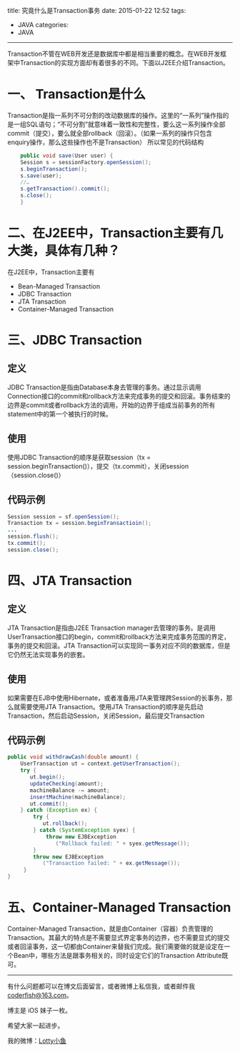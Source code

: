 title: 究竟什么是Transaction事务
date: 2015-01-22 12:52
tags:
  - JAVA
categories:
  - JAVA
---

Transaction不管在WEB开发还是数据库中都是相当重要的概念。在WEB开发框架中Transaction的实现方面却有着很多的不同。下面以J2EE介绍Transaction。
# 一、 Transaction是什么

Transaction是指一系列不可分割的改动数据库的操作。这里的“一系列”操作指的是一组SQL语句；“不可分割”就意味着一致性和完整性，要么这一系列操作全部commit（提交），要么就全部rollback（回滚）。（如果一系列的操作只包含enquiry操作，那么这些操作也不是Transaction） 所以常见的代码结构

```java
    public void save(User user) {
    Session s = sessionFactory.openSession();
    s.beginTransaction();
    s.save(user);
    //…
    s.getTransaction().commit();
    s.close();
    }
```
# 二、在J2EE中，Transaction主要有几大类，具体有几种？

在J2EE中，Transaction主要有

* Bean-Managed Transaction
* JDBC Transaction
* JTA Transaction
* Container-Managed Transaction

<!--more-->


# 三、JDBC Transaction

## 定义
JDBC Transaction是指由Database本身去管理的事务。通过显示调用Connection接口的commit和rollback方法来完成事务的提交和回滚。事务结束的边界是commit或者rollback方法的调用，开始的边界于组成当前事务的所有statement中的第一个被执行的时候。
## 使用
使用JDBC Transaction的顺序是获取session（tx = session.beginTransaction()），提交（tx.commit），关闭session（session.close()）
## 代码示例

```java
Session session = sf.openSession(); 
Transaction tx = session.beginTransactioin(); 
... 
session.flush(); 
tx.commit(); 
session.close();
```

# 四、JTA Transaction

## 定义
JTA Transaction是指由J2EE Transaction manager去管理的事务。是调用UserTransaction接口的begin，commit和rollback方法来完成事务范围的界定，事务的提交和回滚。JTA Transaction可以实现同一事务对应不同的数据库，但是它仍然无法实现事务的嵌套。

## 使用
如果需要在EJB中使用Hibernate，或者准备用JTA来管理跨Session的长事务，那么就需要使用JTA Transaction。使用JTA Transaction的顺序是先启动Transaction，然后启动Session，关闭Session，最后提交Transaction

## 代码示例

```java
public void withdrawCash(double amount) {
    UserTransaction ut = context.getUserTransaction();
    try {
       ut.begin();
       updateChecking(amount);
       machineBalance -= amount;
       insertMachine(machineBalance);
       ut.commit();
    } catch (Exception ex) {
        try {
           ut.rollback();
        } catch (SystemException syex) {
            throw new EJBException
               ("Rollback failed: " + syex.getMessage());
        }
        throw new EJBException 
           ("Transaction failed: " + ex.getMessage());
     }
}
```

# 五、Container-Managed Transaction

Container-Managed Transaction，就是由Container（容器）负责管理的Transaction。其最大的特点是不需要显式界定事务的边界，也不需要显式的提交或者回滚事务，这一切都由Container来替我们完成。我们需要做的就是设定在一个Bean中，哪些方法是跟事务相关的，同时设定它们的Transaction Attribute既可。


----

有什么问题都可以在博文后面留言，或者微博上私信我，或者邮件我 <coderfish@163.com>。

博主是 iOS 妹子一枚。

希望大家一起进步。

我的微博：[Lotty小鱼](http://weibo.com/coderfish/)

